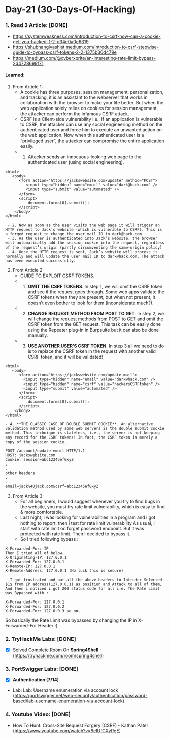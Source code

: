 # Day-21 (30-Days-Of-Hacking)

### 1. Read 3 Article: [DONE]

- https://systemweakness.com/introduction-to-csrf-how-can-a-cookie-get-you-hacked-1-2-d34e0a0e6319
- https://shubhangivashist.medium.com/introduction-to-csrf-stepwise-guide-to-bypass-csrf-tokens-2-2-1375b30d479e
- https://medium.com/@cyberxprite/an-interesting-rate-limit-bypass-2d4728699f71

#### Learned:

1. From Article 1:
      - A cookie has three purposes, session management, personalization, and tracking, it is an assistant to the webserver that works in collaboration with the browser to make your life better. But when the web application solely relies on cookies for session management, the attacker can perform the infamous CSRF attack.
      - CSRF is a Client-side vulnerability i.e., If an application is vulnerable to CSRF, the attacker can use any social engineering method on the authenticated user and force him to execute an unwanted action on the web application. Now when this authenticated user is a “privileged user”, the attacker can compromise the entire application easily.
	  - 1. Attacker sends an innocuous-looking web page to the authenticated user (using social engineering). 
```
<html>     
   <body>         
      <form action="https://jackswebsite.com/update" method="POST">             
         <input type="hidden" name="email" value="dark@hack.com" />  
         <input type="submit" value="automated" />       
      </form>        
      <script>             
          document.forms[0].submit();         
      </script>     
    </body> 
</html>
``` 
     - 2. Now as soon as the user visits the web page it will trigger an HTTP request to Jack’s website (which is vulnerable to CSRF). This is a forged request to change the user mail ID to dark@hack.com
     - 3. As the user is authenticated into Jack’s website, the browser will automatically add the session cookie into the request, regardless of the request’s origin (partly circumventing the same-origin policy)
     - 4. Once the HTTP request is sent, Jack’s website will process it normally and will update the user mail ID to dark@hack.com. The attack has been executed successfully.	
 
     
2. From Article 2:
    - GUIDE TO EXPLOIT CSRF TOKENS.
    - 1. **OMIT THE CSRF TOKENS**. In step 1, we will omit the CSRF token and see if the request goes through. Some web apps validate the CSRF tokens when they are present, but when not present, it doesn’t even bother to look for them (inconsiderate much?).
    - 2. **CHANGE REQUEST METHOD FROM POST TO GET**. In step 2, we will change the request methods from POST to GET and omit the CSRF token from the GET request. This task can be easily done using the Repeater plug-in in Burpsuite but it can also be done manually.
    - 3. **USE ANOTHER USER’S CSRF TOKEN**. In step 3 all we need to do is to replace the CSRF token in the request with another valid CSRF token, and it will be validated!
```
<html>     
   <body>         
      <form action="https://jackswebsite.com/update-mail">             
        <input type="hidden" name="email" value="dark@hack.com" /> 
        <input type="hidden" name="csrf" value="hackersCSRFtoken" />
        <input type="submit" value="automated" />       
      </form>        
      <script>             
          document.forms[0].submit();         
      </script>     
    </body> 
</html>
```
    - 4. **THE CLASSIC CASE OF DOUBLE SUBMIT COOKIE**. An alternative validation method used by some web servers is the double submit cookie method. This technique is stateless, i.e., the server is not keeping any record for the CSRF tokens! In fact, the CSRF token is merely a copy of the session cookie.
```
POST /account/update-email HTTP/1.1
HOST: jackswebsite.com
Cookie: session=abc12345efGxyZ
.
.
other headers 
.
.
email=jack%40jack.com&csrf=abc12345efGxyZ
```


3. From Article 3:
    - For all beginners, I would suggest whenever you try to find bugs in the website, you must try rate limit vulnerability, which is easy to find & more comfortable.
    - 	Last night, i was looking for vulnerabilities in a program and i got nothing to report, then i test for rate limit vulnerability
As usual, I start with rate limit on forget password endpoint.
But it was protected with rate limit. Then I decided to bypass it.
    - So I tried following bypass :
```
X-Forwarded-For: IP 
Then I tried all of below,
X-Originating-IP: 127.0.0.1
X-Forwarded-For: 127.0.0.1
X-Remote-IP: 127.0.0.1
X-Remote-Address: 127.0.0.1 (No luck this is secure)
```
    - I got frustrated and put all the above headers to Intruder Selected $1$ from IP address(127.0.0.1) as position and Attack to all of them, And then i noticed i got 200 status code for all i.e. The Rate Limit was Bypassed with :
```
X-Forwarded-For: 127.0.0.1
X-Forwarded-For: 127.0.0.2
X-Forwarded-For: 127.0.0.3 so on…
```
So basically the Rate Limit was bypassed by changing the IP in X-Forwarded-For Header :)

### 2. TryHackMe Labs: [DONE]

 - [X] Solved Complete Room On **Spring4Shell** : (https://tryhackme.com/room/spring4shell)

### 3. PortSwigger Labs: [DONE]

 - [X] **Authentication (7/14)**
 -  Lab: Lab: Username enumeration via account lock   (https://portswigger.net/web-security/authentication/password-based/lab-username-enumeration-via-account-lock)

### 4. Youtube Video: [DONE]

- How To Hunt: Cross-Site Request Forgery (CSRF) - Kathan Patel (https://www.youtube.com/watch?v=9eIUfCXyRgE)
